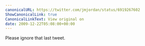 ```yaml
---
canonicalURL: https://twitter.com/jmjordan/status/6919267602
ShowCanonicalLink: true
CanonicalLinkText: View original on
date: 2009-12-22T05:08:00+00:00
---
```

Please ignore that last tweet.